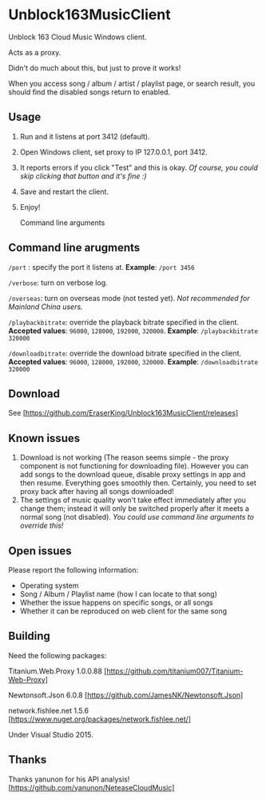 # Unblock163MusicClient

Unblock 163 Cloud Music Windows client.

Acts as a proxy.

Didn't do much about this, but just to prove it works!

When you access song / album / artist / playlist page, or search result, you should find the disabled songs return to enabled.

## Usage

1. Run and it listens at port 3412 (default).
   
2. Open Windows client, set proxy to IP 127.0.0.1, port 3412.
   
3. It reports errors if you click "Test" and this is okay. *Of course, you could skip clicking that button and it's fine :)* 
   
4. Save and restart the client.
   
5. Enjoy!
   
   Command line arguments

## Command line arugments

`/port` : specify the port it listens at. **Example**: `/port 3456`

`/verbose`: turn on verbose log.

`/overseas`: turn on overseas mode (not tested yet). *Not recommended for Mainland China users.*

`/playbackbitrate`: override the playback bitrate specified in the client. **Accepted values**: `96000`, `128000`, `192000`, `320000`. **Example**: `/playbackbitrate 320000`

`/downloadbitrate`: override the download bitrate specified in the client. **Accepted values**: `96000`, `128000`, `192000`, `320000`. **Example**: `/downloadbitrate 320000`

## Download

See [https://github.com/EraserKing/Unblock163MusicClient/releases]

## Known issues

1. Download is not working (The reason seems simple - the proxy component is not functioning for downloading file). However you can add songs to the download queue, disable proxy settings in app and then resume. Everything goes smoothly then. Certainly, you need to set proxy back after having all songs downloaded!
2. The settings of music quality won't take effect immediately after you change them; instead it will only be switched properly after it meets a normal song (not disabled). *You could use command line arguments to override this!*

## Open issues

Please report the following information:

* Operating system
* Song / Album / Playlist name (how I can locate to that song)
* Whether the issue happens on specific songs, or all songs
* Whether it can be reproduced on web client for the same song

## Building

Need the following packages:

Titanium.Web.Proxy 1.0.0.88 [https://github.com/titanium007/Titanium-Web-Proxy]

Newtonsoft.Json 6.0.8 [https://github.com/JamesNK/Newtonsoft.Json]

network.fishlee.net 1.5.6 [https://www.nuget.org/packages/network.fishlee.net/]

Under Visual Studio 2015.

## Thanks

Thanks yanunon for his API analysis! [https://github.com/yanunon/NeteaseCloudMusic]